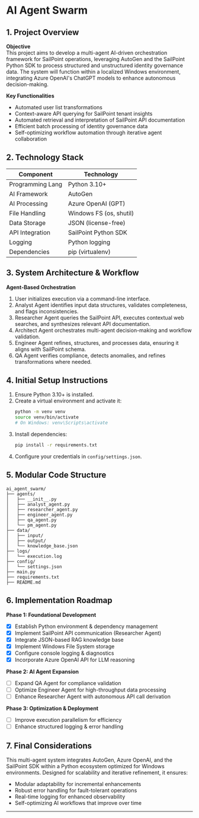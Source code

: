 # AI Agent Swarm

## 1. Project Overview

**Objective**  
This project aims to develop a multi-agent AI-driven orchestration framework for SailPoint operations, leveraging AutoGen and the SailPoint Python SDK to process structured and unstructured identity governance data. The system will function within a localized Windows environment, integrating Azure OpenAI's ChatGPT models to enhance autonomous decision-making.

**Key Functionalities**  
- Automated user list transformations  
- Context-aware API querying for SailPoint tenant insights  
- Automated retrieval and interpretation of SailPoint API documentation  
- Efficient batch processing of identity governance data  
- Self-optimizing workflow automation through iterative agent collaboration

## 2. Technology Stack

| Component        | Technology          |
|------------------|---------------------|
| Programming Lang | Python 3.10+       |
| AI Framework     | AutoGen            |
| AI Processing    | Azure OpenAI (GPT) |
| File Handling    | Windows FS (os, shutil) |
| Data Storage     | JSON (license-free)|
| API Integration  | SailPoint Python SDK |
| Logging          | Python logging     |
| Dependencies     | pip (virtualenv)   |

## 3. System Architecture & Workflow

**Agent-Based Orchestration**  
1. User initializes execution via a command-line interface.  
2. Analyst Agent identifies input data structures, validates completeness, and flags inconsistencies.  
3. Researcher Agent queries the SailPoint API, executes contextual web searches, and synthesizes relevant API documentation.
4. Architect Agent orchestrates multi-agent decision-making and workflow validation.    
5. Engineer Agent refines, structures, and processes data, ensuring it aligns with SailPoint schema.  
6. QA Agent verifies compliance, detects anomalies, and refines transformations where needed.   


## 4. Initial Setup Instructions

1. Ensure Python 3.10+ is installed.  
2. Create a virtual environment and activate it:  
   ```bash
   python -m venv venv
   source venv/bin/activate
   # On Windows: venv\Scripts\activate
   ```
3. Install dependencies:  
   ```bash
   pip install -r requirements.txt
   ```
4. Configure your credentials in `config/settings.json`.

## 5. Modular Code Structure

```
ai_agent_swarm/
├── agents/
│   ├── __init__.py
│   ├── analyst_agent.py
│   ├── researcher_agent.py
│   ├── engineer_agent.py
│   ├── qa_agent.py
│   └── pm_agent.py
├── data/
│   ├── input/
│   ├── output/
│   └── knowledge_base.json
├── logs/
│   └── execution.log
├── config/
│   └── settings.json
├── main.py
├── requirements.txt
├── README.md
```

## 6. Implementation Roadmap

**Phase 1: Foundational Development**  
- [x] Establish Python environment & dependency management  
- [x] Implement SailPoint API communication (Researcher Agent)  
- [x] Integrate JSON-based RAG knowledge base  
- [x] Implement Windows File System storage  
- [x] Configure console logging & diagnostics  
- [x] Incorporate Azure OpenAI API for LLM reasoning

**Phase 2: AI Agent Expansion**  
- [ ] Expand QA Agent for compliance validation  
- [ ] Optimize Engineer Agent for high-throughput data processing  
- [ ] Enhance Researcher Agent with autonomous API call derivation

**Phase 3: Optimization & Deployment**  
- [ ] Improve execution parallelism for efficiency  
- [ ] Enhance structured logging & error handling  

## 7. Final Considerations

This multi-agent system integrates AutoGen, Azure OpenAI, and the SailPoint SDK within a Python ecosystem optimized for Windows environments. Designed for scalability and iterative refinement, it ensures:
- Modular adaptability for incremental enhancements  
- Robust error handling for fault-tolerant operations  
- Real-time logging for enhanced observability  
- Self-optimizing AI workflows that improve over time

---
